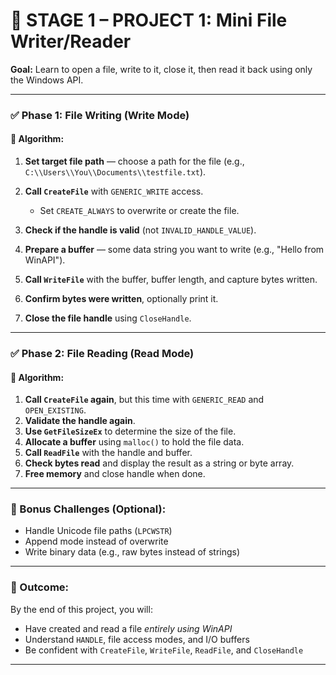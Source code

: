 # 🔨 **STAGE 1 – PROJECT 1: Mini File Writer/Reader**

**Goal:** Learn to open a file, write to it, close it, then read it back using only the Windows API.

---

### ✅ **Phase 1: File Writing (Write Mode)**

#### 🔹 Algorithm:

1. **Set target file path** — choose a path for the file (e.g., `C:\\Users\\You\\Documents\\testfile.txt`).
2. **Call `CreateFile`** with `GENERIC_WRITE` access.

   * Set `CREATE_ALWAYS` to overwrite or create the file.
3. **Check if the handle is valid** (not `INVALID_HANDLE_VALUE`).
4. **Prepare a buffer** — some data string you want to write (e.g., "Hello from WinAPI").
5. **Call `WriteFile`** with the buffer, buffer length, and capture bytes written.
6. **Confirm bytes were written**, optionally print it.
7. **Close the file handle** using `CloseHandle`.

---

### ✅ **Phase 2: File Reading (Read Mode)**

#### 🔹 Algorithm:

1. **Call `CreateFile` again**, but this time with `GENERIC_READ` and `OPEN_EXISTING`.
2. **Validate the handle again**.
3. **Use `GetFileSizeEx`** to determine the size of the file.
4. **Allocate a buffer** using `malloc()` to hold the file data.
5. **Call `ReadFile`** with the handle and buffer.
6. **Check bytes read** and display the result as a string or byte array.
7. **Free memory** and close handle when done.

---

### 🧠 Bonus Challenges (Optional):

* Handle Unicode file paths (`LPCWSTR`)
* Append mode instead of overwrite
* Write binary data (e.g., raw bytes instead of strings)

---

### 🎯 Outcome:

By the end of this project, you will:

* Have created and read a file *entirely using WinAPI*
* Understand `HANDLE`, file access modes, and I/O buffers
* Be confident with `CreateFile`, `WriteFile`, `ReadFile`, and `CloseHandle`

---


